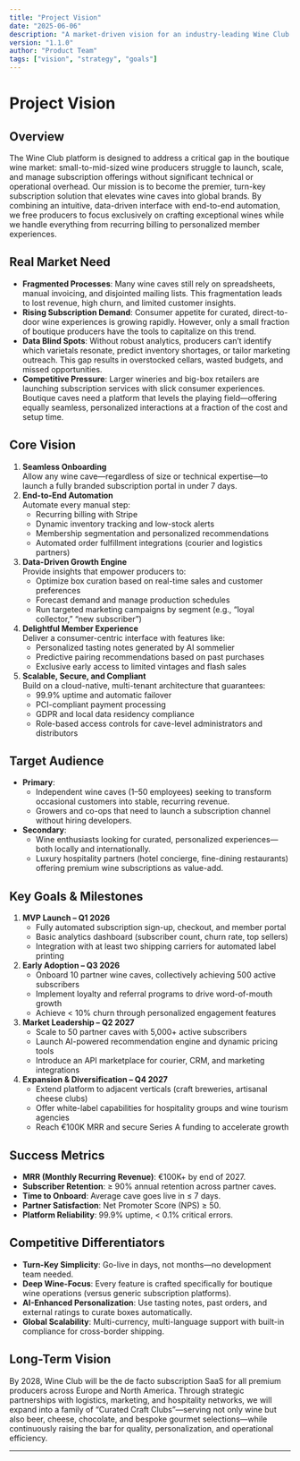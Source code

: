```yaml
---
title: "Project Vision"
date: "2025-06-06"
description: "A market-driven vision for an industry-leading Wine Club subscription platform"
version: "1.1.0"
author: "Product Team"
tags: ["vision", "strategy", "goals"]
---
```


# Project Vision

## Overview
The Wine Club platform is designed to address a critical gap in the boutique wine market: small-to-mid-sized wine producers struggle to launch, scale, and manage subscription offerings without significant technical or operational overhead. Our mission is to become the premier, turn-key subscription solution that elevates wine caves into global brands. By combining an intuitive, data-driven interface with end-to-end automation, we free producers to focus exclusively on crafting exceptional wines while we handle everything from recurring billing to personalized member experiences.

## Real Market Need
- **Fragmented Processes**: Many wine caves still rely on spreadsheets, manual invoicing, and disjointed mailing lists. This fragmentation leads to lost revenue, high churn, and limited customer insights.
- **Rising Subscription Demand**: Consumer appetite for curated, direct-to-door wine experiences is growing rapidly. However, only a small fraction of boutique producers have the tools to capitalize on this trend.
- **Data Blind Spots**: Without robust analytics, producers can’t identify which varietals resonate, predict inventory shortages, or tailor marketing outreach. This gap results in overstocked cellars, wasted budgets, and missed opportunities.
- **Competitive Pressure**: Larger wineries and big-box retailers are launching subscription services with slick consumer experiences. Boutique caves need a platform that levels the playing field—offering equally seamless, personalized interactions at a fraction of the cost and setup time.

## Core Vision
1. **Seamless Onboarding**  
   Allow any wine cave—regardless of size or technical expertise—to launch a fully branded subscription portal in under 7 days.  
2. **End-to-End Automation**  
   Automate every manual step:  
   - Recurring billing with Stripe  
   - Dynamic inventory tracking and low-stock alerts  
   - Membership segmentation and personalized recommendations  
   - Automated order fulfillment integrations (courier and logistics partners)  
3. **Data-Driven Growth Engine**  
   Provide insights that empower producers to:  
   - Optimize box curation based on real-time sales and customer preferences  
   - Forecast demand and manage production schedules  
   - Run targeted marketing campaigns by segment (e.g., “loyal collector,” “new subscriber”)  
4. **Delightful Member Experience**  
   Deliver a consumer-centric interface with features like:  
   - Personalized tasting notes generated by AI sommelier  
   - Predictive pairing recommendations based on past purchases  
   - Exclusive early access to limited vintages and flash sales  
5. **Scalable, Secure, and Compliant**  
   Build on a cloud-native, multi-tenant architecture that guarantees:  
   - 99.9% uptime and automatic failover  
   - PCI-compliant payment processing  
   - GDPR and local data residency compliance  
   - Role-based access controls for cave-level administrators and distributors

## Target Audience
- **Primary**:  
  - Independent wine caves (1–50 employees) seeking to transform occasional customers into stable, recurring revenue.  
  - Growers and co-ops that need to launch a subscription channel without hiring developers.
- **Secondary**:  
  - Wine enthusiasts looking for curated, personalized experiences—both locally and internationally.  
  - Luxury hospitality partners (hotel concierge, fine-dining restaurants) offering premium wine subscriptions as value-add.

## Key Goals & Milestones
1. **MVP Launch – Q1 2026**  
   - Fully automated subscription sign-up, checkout, and member portal  
   - Basic analytics dashboard (subscriber count, churn rate, top sellers)  
   - Integration with at least two shipping carriers for automated label printing  
2. **Early Adoption – Q3 2026**  
   - Onboard 10 partner wine caves, collectively achieving 500 active subscribers  
   - Implement loyalty and referral programs to drive word-of-mouth growth  
   - Achieve < 10% churn through personalized engagement features  
3. **Market Leadership – Q2 2027**  
   - Scale to 50 partner caves with 5,000+ active subscribers  
   - Launch AI-powered recommendation engine and dynamic pricing tools  
   - Introduce an API marketplace for courier, CRM, and marketing integrations  
4. **Expansion & Diversification – Q4 2027**  
   - Extend platform to adjacent verticals (craft breweries, artisanal cheese clubs)  
   - Offer white-label capabilities for hospitality groups and wine tourism agencies  
   - Reach €100K MRR and secure Series A funding to accelerate growth

## Success Metrics
- **MRR (Monthly Recurring Revenue)**: €100K+ by end of 2027.  
- **Subscriber Retention**: ≥ 90% annual retention across partner caves.  
- **Time to Onboard**: Average cave goes live in ≤ 7 days.  
- **Partner Satisfaction**: Net Promoter Score (NPS) ≥ 50.  
- **Platform Reliability**: 99.9% uptime, < 0.1% critical errors.

## Competitive Differentiators
- **Turn-Key Simplicity**: Go-live in days, not months—no development team needed.  
- **Deep Wine-Focus**: Every feature is crafted specifically for boutique wine operations (versus generic subscription platforms).  
- **AI-Enhanced Personalization**: Use tasting notes, past orders, and external ratings to curate boxes automatically.  
- **Global Scalability**: Multi-currency, multi-language support with built-in compliance for cross-border shipping.

## Long-Term Vision
By 2028, Wine Club will be the de facto subscription SaaS for all premium producers across Europe and North America. Through strategic partnerships with logistics, marketing, and hospitality networks, we will expand into a family of “Curated Craft Clubs”—serving not only wine but also beer, cheese, chocolate, and bespoke gourmet selections—while continuously raising the bar for quality, personalization, and operational efficiency.

---
